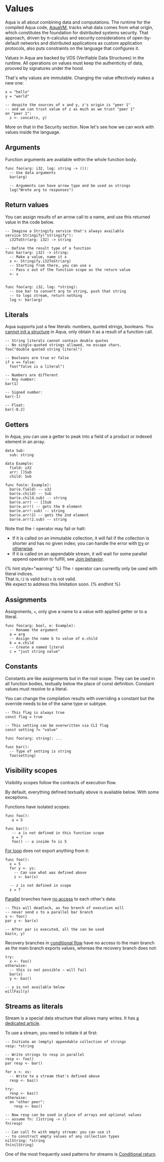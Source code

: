 # Values

Aqua is all about combining data and computations. The runtime for the compiled Aqua code, [AquaVM](https://github.com/fluencelabs/aquavm), tracks what data comes from what origin, which constitutes the foundation for distributed systems security. That approach, driven by π-calculus and security considerations of open-by-default networks and distributed applications as custom application protocols, also puts constraints on the language that configures it.

Values in Aqua are backed by VDS \(Verifiable Data Structures\) in the runtime. All operations on values must keep the authenticity of data, prooved by signatures under the hood.

That's why values are immutable. Changing the value effectively makes a new one:

```text
x = "hello"
y = "world"

-- despite the sources of x and y, z's origin is "peer 1"
-- and we can trust value of z as much as we trust "peer 1"
on "peer 1":
  z <- concat(x, y)
```

More on that in the Security section. Now let's see how we can work with values inside the language.

## Arguments

Function arguments are available within the whole function body.

```text
func foo(arg: i32, log: string -> ()):
  -- Use data arguments
  bar(arg)

  -- Arguments can have arrow type and be used as strings
  log("Wrote arg to responses")
```

## Return values

You can assign results of an arrow call to a name, and use this returned value in the code below.

```text
-- Imagine a Stringify service that's always available
service Stringify("stringify"):
  i32ToStr(arg: i32) -> string

-- Define the result type of a function
func bar(arg: i32) -> string:
  -- Make a value, name it x
  x <- Stringify.i32ToStr(arg)
  -- Starting from there, you can use x
  -- Pass x out of the function scope as the return value
  <- x


func foo(arg: i32, log: *string):
  -- Use bar to convert arg to string, push that string
  -- to logs stream, return nothing
  log <- bar(arg)
```

## Literals

Aqua supports just a few literals: numbers, quoted strings, booleans. You [cannot init a structure](https://github.com/fluencelabs/aqua/issues/167) in Aqua, only obtain it as a result of a function call.

```text
-- String literals cannot contain double quotes
-- No single-quoted strings allowed, no escape chars.
foo("double quoted string literal")

-- Booleans are true or false
if x == false:
  foo("false is a literal")

-- Numbers are different
-- Any number:
bar(1)  

-- Signed number:
bar(-1)

-- Float:
bar(-0.2)
```

## Getters

In Aqua, you can use a getter to peak into a field of a product or indexed element in an array.

```text
data Sub:
  sub: string

data Example:
  field: u32
  arr: []Sub
  child: Sub

func foo(e: Example):
  bar(e.field) -- u32
  bar(e.child) -- Sub
  bar(e.child.sub) -- string
  bar(e.arr) -- []Sub
  bar(e.arr!) -- gets the 0 element
  bar(e.arr!.sub) -- string
  bar(e.arr!2) -- gets the 2nd element
  bar(e.arr!2.sub) -- string
```

Note that the `!` operator may fail or halt:

* If it is called on an immutable collection, it will fail if the collection is shorter and has no given index; you can handle the error with [try](https://github.com/fluencelabs/aqua-book/tree/4177e00f9313f0e1eb0a60015e1c19a956c065bd/language/operators/conditional.md#try) or [otherwise](https://github.com/fluencelabs/aqua-book/tree/4177e00f9313f0e1eb0a60015e1c19a956c065bd/language/operators/conditional.md#otherwise).
* If it is called on an appendable stream, it will wait for some parallel append operation to fulfill, see [Join behavior](https://github.com/fluencelabs/aqua-book/tree/4177e00f9313f0e1eb0a60015e1c19a956c065bd/language/operators/parallel.md#join-behavior).

{% hint style="warning" %}
The `!` operator can currently only be used with literal indices.  
That is,`!2` is valid but`!x` is not valid.  
We expect to address this limitation soon.
{% endhint %}

## Assignments

Assignments, `=`, only give a name to a value with applied getter or to a literal.

```text
func foo(arg: bool, e: Example):
  -- Rename the argument
  a = arg
  -- Assign the name b to value of e.child
  b = e.child
  -- Create a named literal
  c = "just string value"
```

## Constants

Constants are like assignments but in the root scope. They can be used in all function bodies, textually below the place of const definition. Constant values must resolve to a literal.

You can change the compilation results with overriding a constant but the override needs to be of the same type or subtype.

```text
-- This flag is always true
const flag = true

-- This setting can be overwritten via CLI flag
const setting ?= "value"

func foo(arg: string): ...

func bar():
  -- Type of setting is string
  foo(setting)
```

## Visibility scopes

Visibility scopes follow the contracts of execution flow.

By default, everything defined textually above is available below. With some exceptions.

Functions have isolated scopes:

```text
func foo():
   a = 5

func bar():
   -- a is not defined in this function scope
   a = 7   
   foo() -- a inside fo is 5
```

[For loop](flow/iterative.md#export-data-from-for) does not export anything from it:

```text
func foo():
  x = 5
  for y <- ys:
    -- Can use what was defined above
    z <- bar(x)

  -- z is not defined in scope  
  z = 7
```

[Parallel](flow/parallel.md#join-behavior) branches have [no access](https://github.com/fluencelabs/aqua/issues/90) to each other's data:

```text
-- This will deadlock, as foo branch of execution will
-- never send x to a parallel bar branch
x <- foo()
par y <- bar(x)

-- After par is executed, all the can be used
baz(x, y)
```

Recovery branches in [conditional flow](https://github.com/fluencelabs/aqua-book/tree/4177e00f9313f0e1eb0a60015e1c19a956c065bd/language/operators/conditional.md) have no access to the main branch as the main branch exports values, whereas the recovery branch does not:

```text
try:
  x <- foo()
otherwise:
  -- this is not possible – will fail
  bar(x)  
  y <- baz()

-- y is not available below  
willFail(y)
```

## Streams as literals

Stream is a special data structure that allows many writes. It has [a dedicated article](crdt-streams.md).

To use a stream, you need to initiate it at first:

```text
-- Initiate an (empty) appendable collection of strings
resp: *string

-- Write strings to resp in parallel
resp <- foo()
par resp <- bar()

for x <- xs:
  -- Write to a stream that's defined above
  resp <- baz()

try:
  resp <- baz()
otherwise:
  on "other peer":
    resp <- baz()

-- Now resp can be used in place of arrays and optional values
-- assume fn: []string -> ()
fn(resp) 

-- Can call fn with empty stream: you can use it
-- to construct empty values of any collection types
nilString: *string
fn(nilString)
```

One of the most frequently used patterns for streams is [Conditional return](flow/conditional.md#conditional-return).

